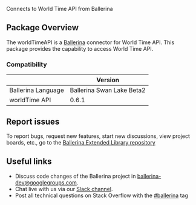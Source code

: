 Connects to World Time API from Ballerina
## Package Overview
The worldTimeAPI is a [Ballerina](https://ballerina.io/) connector for World Time API.
This package provides the capability to access World Time API.
### Compatibility
|                               | Version                        |
|-------------------------------|--------------------------------|
| Ballerina Language            | Ballerina Swan Lake Beta2      |
| worldTime API                 |   0.6.1                        |

## Report issues
To report bugs, request new features, start new discussions, view project boards, etc., go to the [Ballerina Extended Library repository](https://github.com/ballerina-platform/ballerina-extended-library)

## Useful links
- Discuss code changes of the Ballerina project in [ballerina-dev@googlegroups.com](mailto:ballerina-dev@googlegroups.com).
- Chat live with us via our [Slack channel](https://ballerina.io/community/slack/).
- Post all technical questions on Stack Overflow with the [#ballerina](https://stackoverflow.com/questions/tagged/ballerina) tag